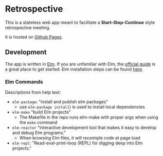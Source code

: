 # Retrospective

This is a stateless web app meant to facilitate a **Start-Stop-Continue** style retrospective meeting.

It is hosted on [Github Pages](https://michaelmosher.github.io/retrospective/).

## Development

The app is written in [Elm](http://elm-lang.org/).
If you are unfamiliar with Elm,
the [official guide](https://guide.elm-lang.org/) is a great place to get started.
Elm installation steps can be found [here](https://guide.elm-lang.org/install.html).

### Elm Commands

Descriptions from help text:

- `elm-package`: "install and publish elm packages"
  - use `elm-package install`) is used to install local dependencies
- `elm-make` "build Elm projects"
  - The Makefile in the repo runs elm-make with proper args when using the `make` command
- `elm-reactor` "Interactive development tool that makes it easy to develop and debug Elm
  programs."
  - When browsing Elm files, it will recomiple code at page load
- `elm-repl`: "Read-eval-print-loop (REPL) for digging deep into Elm projects."
